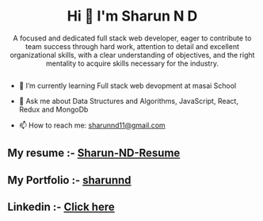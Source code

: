<html>
<h1 align="center"> Hi 👋 I'm Sharun N D</h1>

<p align="center">A focused and dedicated full stack web developer, eager to contribute to team success through hard work, attention to detail and excellent organizational skills, with a clear understanding of objectives, and the right mentality to acquire skills necessary for the industry.</p>

<p align="center">
  <img alt="" src="https://user-images.githubusercontent.com/119393327/234069142-8c484f39-b017-4c96-aee2-98f740581c01.gif">
</p>


- 🔭 I’m currently learning Full stack web devopment at masai School

- 💬 Ask me about Data Structures and Algorithms, JavaScript, React, Redux and MongoDb

- 📫 How to reach me: sharunnd11@gmail.com

## My resume :- [Sharun-ND-Resume](https://drive.google.com/file/d/186-jrDQGmG8MTNWV1qRmwsoI8k0Iyv78/view?usp=share_link)
## My Portfolio :- [sharunnd](https://sharunnd.github.io/)
## Linkedin :- [Click here](https://www.linkedin.com/in/sharun-n-d-8351191b3/)
  
<p align="center">
    <img alt="" src="https://github-readme-streak-stats.herokuapp.com?user=sharunnd">
</p>
</html>
<!--
**sharunnd/sharunnd** is a ✨ _special_ ✨ repository because its `README.md` (this file) appears on your GitHub profile.

Here are some ideas to get you started:


- 🌱 I’m currently learning ...
- 👯 I’m looking to collaborate on ...

- 😄 Pronouns: ...
- ⚡ Fun fact: ...
-->

